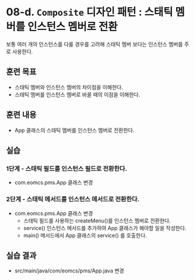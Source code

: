 # 08-d. `Composite` 디자인 패턴 : 스태틱 멤버를 인스턴스 멤버로 전환

보통 여러 개의 인스턴스를 다룰 경우를 고려해 스태틱 멤버 보다는 인스턴스 멤버를 주로 사용한다.

## 훈련 목표

- 스태틱 멤버와 인스턴스 멤버의 차이점을 이해한다.
- 스태틱 멤버를 인스턴스 멤버로 바꿀 때의 이점을 이해한다.

## 훈련 내용

- App 클래스의 스태틱 멤버를 인스턴스 멤버로 전환한다.

## 실습

### 1단계 - 스태틱 필드를 인스턴스 필드로 전환한다.

- com.eomcs.pms.App 클래스 변경 

### 2단계 - 스태틱 메서드를 인스턴스 메서드로 전환한다.

- com.eomcs.pms.App 클래스 변경 
  - 스태틱 필드를 사용하는 createMenu()를 인스턴스 멤버로 전환한다.
  - service() 인스턴스 메서드를 추가하여 App 클래스가 해야할 일을 작성한다.
  - main() 메서드에서 App 클래스의 service() 를 호출한다.

## 실습 결과

- src/main/java/com/eomcs/pms/App.java 변경